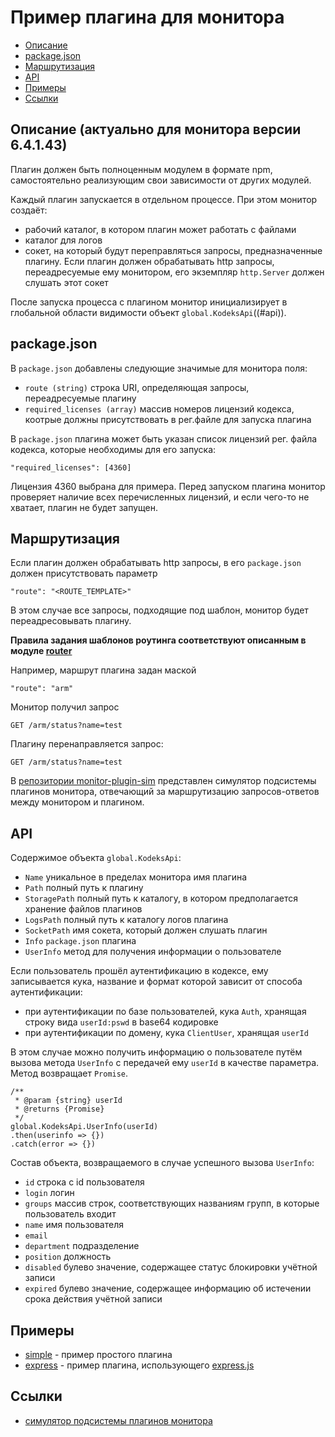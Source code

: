 # Пример плагина для монитора

* [Описание](#Описание)
* [package.json](#packagejson)
* [Маршрутизация](#Маршрутизация)
* [API](#api)
* [Примеры](#Примеры)
* [Ссылки](#Ссылки)

## Описание (актуально для монитора версии 6.4.1.43)

Плагин должен быть полноценным модулем в формате npm, самостоятельно реализующим свои зависимости от других модулей.

Каждый плагин запускается в отдельном процессе.
При этом монитор создаёт:

* рабочий каталог, в котором плагин может работать с файлами
* каталог для логов
* сокет, на который будут переправляться запросы, предназначенные плагину. Если плагин должен обрабатывать http запросы, переадресуемые ему монитором, его экземпляр `http.Server` должен слушать этот сокет

После запуска процесса с плагином монитор инициализирует в глобальной области видимости объект `global.KodeksApi`((#api)).

## package.json

В `package.json` добавлены следующие значимые для монитора поля:

- `route (string)` строка URI, определяющая запросы, переадресуемые плагину
- `required_licenses (array)` массив номеров лицензий кодекса, коотрые должны присутствовать в рег.файле для запуска плагина

В `package.json` плагина может быть указан список лицензий рег. файла кодекса, которые необходимы для его запуска: 
```
"required_licenses": [4360]
```
Лицензия 4360 выбрана для примера. Перед запуском плагина монитор проверяет наличие всех перечисленных лицензий, и если чего-то не хватает, плагин не будет запущен.

## Маршрутизация

Если плагин должен обрабатывать http запросы, в его `package.json` должен присутствовать параметр 
```
"route": "<ROUTE_TEMPLATE>"
```
В этом случае все запросы, подходящие под шаблон, монитор будет переадресовывать плагину.

**Правила задания шаблонов роутинга соответствуют описанным в модуле [router](https://www.npmjs.com/package/router)**

Например, маршрут плагина задан маской
```
"route": "arm"
```
Монитор получил запрос
```
GET /arm/status?name=test
```
Плагину перенаправляется запрос:
```
GET /arm/status?name=test
```

В [репозитории monitor-plugin-sim](https://github.com/Murzilka/monitor-plugin-sim) представлен симулятор подсистемы плагинов монитора, отвечающий за маршрутизацию запросов-ответов между монитором и плагином.

## API

Содержимое объекта `global.KodeksApi`:

* `Name` уникальное в пределах монитора имя плагина
* `Path` полный путь к плагину
* `StoragePath` полный путь к каталогу, в котором предполагается хранение файлов плагинов
* `LogsPath` полный путь к каталогу логов плагина
* `SocketPath` имя сокета, который должен слушать плагин
* `Info` `package.json` плагина
* `UserInfo` метод для получения информации о пользователе

Если пользователь прошёл аутентификацию в кодексе, ему записывается кука, название и формат которой зависит от способа аутентификации:

* при аутентификации по базе пользователей, кука `Auth`, хранящая строку вида `userId:pswd` в base64 кодировке
* при аутентификации по домену, кука `ClientUser`, хранящая `userId`

В этом случае можно получить информацию о пользователе путём вызова метода `UserInfo` с передачей ему `userId` в качестве параметра.
Метод возвращает `Promise`.

```
/**
 * @param {string} userId
 * @returns {Promise}
 */
global.KodeksApi.UserInfo(userId)
.then(userinfo => {})
.catch(error => {})
```

Состав объекта, возвращаемого в случае успешного вызова `UserInfo`:

* `id` строка с id пользователя
* `login` логин
* `groups` массив строк, соответствующих названиям групп, в которые пользователь входит
* `name` имя пользователя
* `email`
* `department` подразделение
* `position` должность
* `disabled` булево значение, содержащее статус блокировки учётной записи
* `expired` булево значение, содержащее информацию об истечении срока действия учётной записи

## Примеры

- [simple](https://github.com/Murzilka/simple-monitor-plugin/tree/master/simple) - пример простого плагина
- [express](https://github.com/Murzilka/simple-monitor-plugin/tree/master/express) - пример плагина, использующего [express.js](http://expressjs.com/)

## Ссылки

- [симулятор подсистемы плагинов монитора](https://github.com/Murzilka/monitor-plugin-sim)
